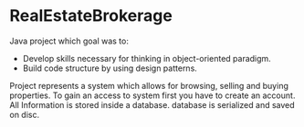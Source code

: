 # RealEstateBrokerage
Java project which goal was to:
 * Develop skills necessary for thinking in object-oriented paradigm.
 * Build code structure by using design patterns.
 
Project represents a system which allows for browsing, selling and buying properties. To gain an access to system first you have to create an account. All Information is stored inside a database. database is serialized and saved on disc.
